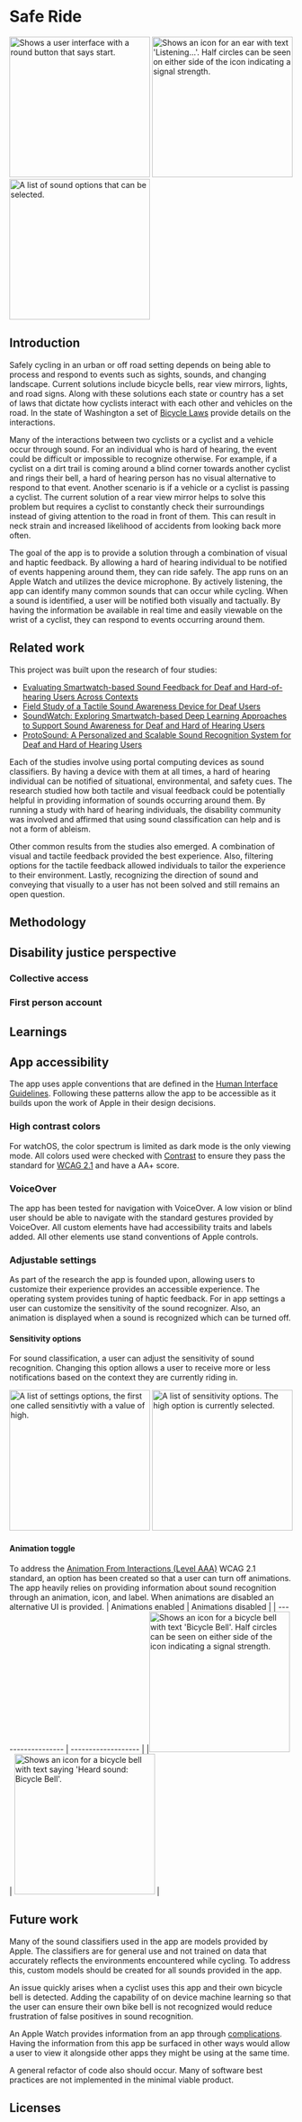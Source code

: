 # Safe Ride #


<img width="250" alt="Shows a user interface with a round button that says start." src="https://user-images.githubusercontent.com/21343215/224447117-b0b21ded-d90e-4bba-9025-c5d2c563810a.png"> <img width="250" alt="Shows an icon for an ear with text 'Listening...'. Half circles can be seen on either side of the icon indicating a signal strength." src="https://user-images.githubusercontent.com/21343215/224447120-86b6c5d9-219e-45c7-82ec-048a8cc1e6d0.png"> <img width="250" alt="A list of sound options that can be selected." src="https://user-images.githubusercontent.com/21343215/224447121-3e51749d-13de-478a-8a53-e309d37bf2c7.png"> 


## Introduction ##

Safely cycling in an urban or off road setting depends on being able to process and respond to events such as sights, sounds, and changing landscape. Current solutions include bicycle bells, rear view mirrors, lights, and road signs. Along with these solutions each state or country has a set of laws that dictate how cyclists interact with each other and vehicles on the road. In the state of Washington a set of [Bicycle Laws](https://wabikes.org/index.php/growing-bicycling/washington-bike-laws/bicycle-laws-safety-revised-code-of-washington-state-bicycle-related) provide details on the interactions.

Many of the interactions between two cyclists or a cyclist and a vehicle occur through sound. For an individual who is hard of hearing, the event could be difficult or impossible to recognize otherwise. For example, if a cyclist on a dirt trail is coming around a blind corner towards another cyclist and rings their bell, a hard of hearing person has no visual alternative to respond to that event. Another scenario is if a vehicle or a cyclist is passing a cyclist. The current solution of a rear view mirror helps to solve this problem but requires a cyclist to constantly check their surroundings instead of giving attention to the road in front of them. This can result in neck strain and increased likelihood of accidents from looking back more often.

The goal of the app is to provide a solution through a combination of visual and haptic feedback. By allowing a hard of hearing individual to be notified of events happening around them, they can ride safely. The app runs on an Apple Watch and utilizes the device microphone. By actively listening, the app can identify many common sounds that can occur while cycling. When a sound is identified, a user will be notified both visually and tactually. By having the information be available in real time and easily viewable on the wrist of a cyclist, they can respond to events occurring around them.

## Related work ##
This project was built upon the research of four studies:
- [Evaluating Smartwatch-based Sound Feedback for Deaf and Hard-of-hearing Users Across Contexts](https://web.eecs.umich.edu/~profdj/img/portfolio/Goodman_SoundWatch_CHI2020.pdf)
- [Field Study of a Tactile Sound Awareness Device for Deaf Users
](https://web.eecs.umich.edu/~profdj/img/portfolio/Jain_Vibes_ISWC2020.pdf)
- [SoundWatch: Exploring Smartwatch-based Deep Learning Approaches to Support Sound Awareness for Deaf and Hard of Hearing Users 
](https://web.eecs.umich.edu/~profdj/img/portfolio/Jain_SoundWatch_ASSETS2020.pdf)
- [ProtoSound: A Personalized and Scalable Sound Recognition System for Deaf and Hard of Hearing Users](https://web.eecs.umich.edu/~profdj/img/portfolio/Jain_ProtoSound_CHI2022.pdf)

Each of the studies involve using portal computing devices as sound classifiers. By having a device with them at all times, a hard of hearing individual can be notified of situational, environmental, and safety cues. The research studied how both tactile and visual feedback could be potentially helpful in providing information of sounds occurring around them. By running a study with hard of hearing individuals, the disability community was involved and affirmed that using sound classification can help and is not a form of ableism.

Other common results from the studies also emerged. A combination of visual and tactile feedback provided the best experience. Also, filtering options for the tactile feedback allowed individuals to tailor the experience to their environment. Lastly, recognizing the direction of sound and conveying that visually to a user has not been solved and still remains an open question.

## Methodology ##

## Disability justice perspective ##

### Collective access ###

### First person account ###

## Learnings ##

## App accessibility ##
The app uses apple conventions that are defined in the [Human Interface Guidelines](https://developer.apple.com/design/human-interface-guidelines/platforms/designing-for-watchos). Following these patterns allow the app to be accessible as it builds upon the work of Apple in their design decisions.

### High contrast colors ###
For watchOS, the color spectrum is limited as dark mode is the only viewing mode. All colors used were checked with [Contrast](https://apps.apple.com/us/app/contrast-color-accessibility/id1254981365?mt=12) to ensure they pass the standard for [WCAG 2.1](https://www.w3.org/WAI/WCAG21/Understanding/contrast-minimum.html) and have a AA+ score.

### VoiceOver ###
The app has been tested for navigation with VoiceOver. A low vision or blind user should be able to navigate with the standard gestures provided by VoiceOver. All custom elements have had accessibility traits and labels added. All other elements use stand conventions of Apple controls.

### Adjustable settings ###
 As part of the research the app is founded upon, allowing users to customize their experience provides an accessible experience. The operating system provides tuning of haptic feedback. For in app settings a user can customize the sensitivity of the sound recognizer. Also, an animation is displayed when a sound is recognized which can be turned off.

 #### Sensitivity options ####
 For sound classification, a user can adjust the sensitivity of sound recognition. Changing this option allows a user to receive more or less notifications based on the context they are currently riding in.
 
<img width="250" alt="A list of settings options, the first one called sensitivtiy with a value of high." src="https://user-images.githubusercontent.com/21343215/224427107-2943fa96-638f-4cca-99c7-82730cb4633e.png"> <img width="250" alt="A list of sensitivity options. The high option is currently selected." src="https://user-images.githubusercontent.com/21343215/224410995-0e285149-8ec9-45b1-bc51-e483d43fe9f8.png">

#### Animation toggle ####
To address the [Animation From Interactions (Level AAA)](https://www.w3.org/WAI/WCAG21/Understanding/animation-from-interactions.html) WCAG 2.1 standard, an option has been created so that a user can turn off animations. The app heavily relies on providing information about sound recognition through an animation, icon, and label. When animations are disabled an alternative UI is provided.
| Animations enabled | Animations disabled |
| ------------------ | ------------------- |
|<img width="250" alt="Shows an icon for a bicycle bell with text 'Bicycle Bell'. Half circles can be seen on either side of the icon indicating a signal strength." src="https://user-images.githubusercontent.com/21343215/224426049-c4a36864-346e-4ba3-b62f-02126cd87e77.png"> | <img width="250" alt="Shows an icon for a bicycle bell with text saying 'Heard sound: Bicycle Bell'." src="https://user-images.githubusercontent.com/21343215/224426064-ca4cec84-419e-4b11-bf4d-f3fdd48a9027.png"> |

## Future work ##
Many of the sound classifiers used in the app are models provided by Apple. The classifiers are for general use and not trained on data that accurately reflects the environments encountered while cycling. To address this, custom models should be created for all sounds provided in the app.

An issue quickly arises when a cyclist uses this app and their own bicycle bell is detected. Adding the capability of on device machine learning so that the user can ensure their own bike bell is not recognized would reduce frustration of false positives in sound recognition.

An Apple Watch provides information from an app through [complications](https://developer.apple.com/design/human-interface-guidelines/components/system-experiences/complications). Having the information from this app be surfaced in other ways would allow a user to view it alongside other apps they might be using at the same time.

A general refactor of code also should occur. Many of software best practices are not implemented in the minimal viable product.

## Licenses ## 
